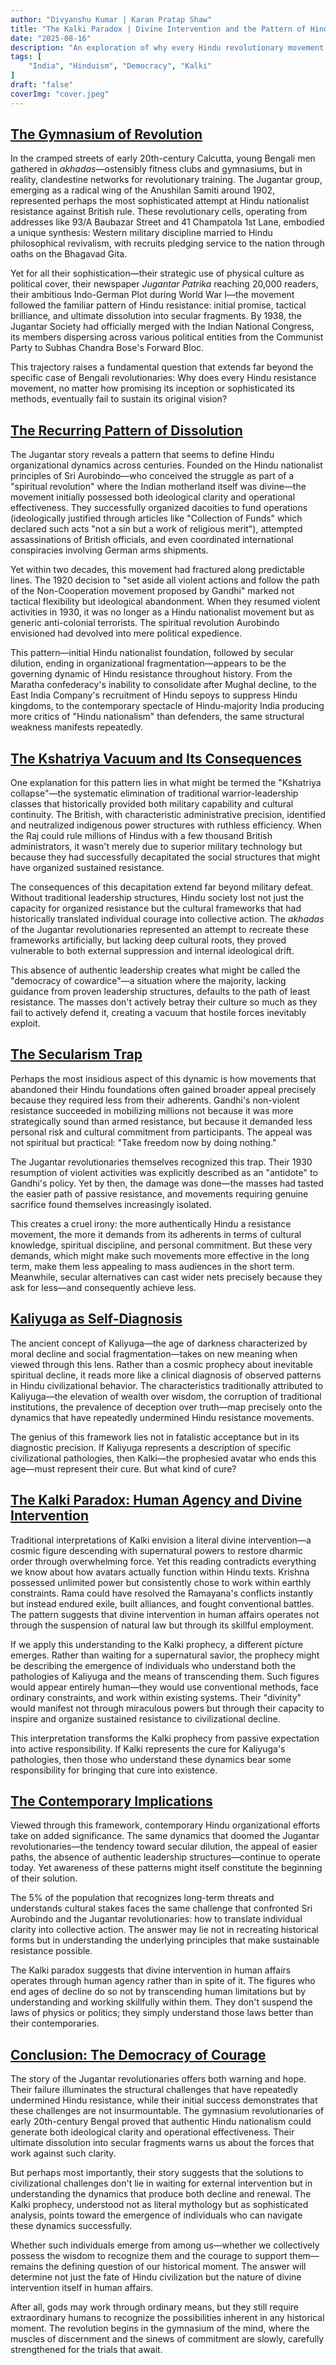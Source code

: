 ```yaml
---
author: "Divyanshu Kumar | Karan Pratap Shaw"
title: "The Kalki Paradox | Divine Intervention and the Pattern of Hindu Resistance"
date: "2025-08-16"
description: "An exploration of why every Hindu revolutionary movement has failed, and what this reveals about the nature of divine intervention in human affairs"
tags: [
    "India", "Hinduism", "Democracy", "Kalki"
]
draft: "false"
coverImg: "cover.jpeg"
---
```


## <u>The Gymnasium of Revolution</u>

In the cramped streets of early 20th-century Calcutta, young Bengali men gathered in *akhadas*—ostensibly fitness clubs and gymnasiums, but in reality, clandestine networks for revolutionary training. The Jugantar group, emerging as a radical wing of the Anushilan Samiti around 1902, represented perhaps the most sophisticated attempt at Hindu nationalist resistance against British rule. These revolutionary cells, operating from addresses like 93/A Baubazar Street and 41 Champatola 1st Lane, embodied a unique synthesis: Western military discipline married to Hindu philosophical revivalism, with recruits pledging service to the nation through oaths on the Bhagavad Gita.

Yet for all their sophistication—their strategic use of physical culture as political cover, their newspaper *Jugantar Patrika* reaching 20,000 readers, their ambitious Indo-German Plot during World War I—the movement followed the familiar pattern of Hindu resistance: initial promise, tactical brilliance, and ultimate dissolution into secular fragments. By 1938, the Jugantar Society had officially merged with the Indian National Congress, its members dispersing across various political entities from the Communist Party to Subhas Chandra Bose's Forward Bloc.

This trajectory raises a fundamental question that extends far beyond the specific case of Bengali revolutionaries: Why does every Hindu resistance movement, no matter how promising its inception or sophisticated its methods, eventually fail to sustain its original vision?

## <u>The Recurring Pattern of Dissolution</u>

The Jugantar story reveals a pattern that seems to define Hindu organizational dynamics across centuries. Founded on the Hindu nationalist principles of Sri Aurobindo—who conceived the struggle as part of a "spiritual revolution" where the Indian motherland itself was divine—the movement initially possessed both ideological clarity and operational effectiveness. They successfully organized dacoities to fund operations (ideologically justified through articles like "Collection of Funds" which declared such acts "not a sin but a work of religious merit"), attempted assassinations of British officials, and even coordinated international conspiracies involving German arms shipments.

Yet within two decades, this movement had fractured along predictable lines. The 1920 decision to "set aside all violent actions and follow the path of the Non-Cooperation movement proposed by Gandhi" marked not tactical flexibility but ideological abandonment. When they resumed violent activities in 1930, it was no longer as a Hindu nationalist movement but as generic anti-colonial terrorists. The spiritual revolution Aurobindo envisioned had devolved into mere political expedience.

This pattern—initial Hindu nationalist foundation, followed by secular dilution, ending in organizational fragmentation—appears to be the governing dynamic of Hindu resistance throughout history. From the Maratha confederacy's inability to consolidate after Mughal decline, to the East India Company's recruitment of Hindu sepoys to suppress Hindu kingdoms, to the contemporary spectacle of Hindu-majority India producing more critics of "Hindu nationalism" than defenders, the same structural weakness manifests repeatedly.

## <u>The Kshatriya Vacuum and Its Consequences</u>

One explanation for this pattern lies in what might be termed the "Kshatriya collapse"—the systematic elimination of traditional warrior-leadership classes that historically provided both military capability and cultural continuity. The British, with characteristic administrative precision, identified and neutralized indigenous power structures with ruthless efficiency. When the Raj could rule millions of Hindus with a few thousand British administrators, it wasn't merely due to superior military technology but because they had successfully decapitated the social structures that might have organized sustained resistance.

The consequences of this decapitation extend far beyond military defeat. Without traditional leadership structures, Hindu society lost not just the capacity for organized resistance but the cultural frameworks that had historically translated individual courage into collective action. The *akhadas* of the Jugantar revolutionaries represented an attempt to recreate these frameworks artificially, but lacking deep cultural roots, they proved vulnerable to both external suppression and internal ideological drift.

This absence of authentic leadership creates what might be called the "democracy of cowardice"—a situation where the majority, lacking guidance from proven leadership structures, defaults to the path of least resistance. The masses don't actively betray their culture so much as they fail to actively defend it, creating a vacuum that hostile forces inevitably exploit.

## <u>The Secularism Trap</u>

Perhaps the most insidious aspect of this dynamic is how movements that abandoned their Hindu foundations often gained broader appeal precisely because they required less from their adherents. Gandhi's non-violent resistance succeeded in mobilizing millions not because it was more strategically sound than armed resistance, but because it demanded less personal risk and cultural commitment from participants. The appeal was not spiritual but practical: "Take freedom now by doing nothing."

The Jugantar revolutionaries themselves recognized this trap. Their 1930 resumption of violent activities was explicitly described as an "antidote" to Gandhi's policy. Yet by then, the damage was done—the masses had tasted the easier path of passive resistance, and movements requiring genuine sacrifice found themselves increasingly isolated.

This creates a cruel irony: the more authentically Hindu a resistance movement, the more it demands from its adherents in terms of cultural knowledge, spiritual discipline, and personal commitment. But these very demands, which might make such movements more effective in the long term, make them less appealing to mass audiences in the short term. Meanwhile, secular alternatives can cast wider nets precisely because they ask for less—and consequently achieve less.

## <u>Kaliyuga as Self-Diagnosis</u>

The ancient concept of Kaliyuga—the age of darkness characterized by moral decline and social fragmentation—takes on new meaning when viewed through this lens. Rather than a cosmic prophecy about inevitable spiritual decline, it reads more like a clinical diagnosis of observed patterns in Hindu civilizational behavior. The characteristics traditionally attributed to Kaliyuga—the elevation of wealth over wisdom, the corruption of traditional institutions, the prevalence of deception over truth—map precisely onto the dynamics that have repeatedly undermined Hindu resistance movements.

The genius of this framework lies not in fatalistic acceptance but in its diagnostic precision. If Kaliyuga represents a description of specific civilizational pathologies, then Kalki—the prophesied avatar who ends this age—must represent their cure. But what kind of cure?

## <u>The Kalki Paradox: Human Agency and Divine Intervention</u>

Traditional interpretations of Kalki envision a literal divine intervention—a cosmic figure descending with supernatural powers to restore dharmic order through overwhelming force. Yet this reading contradicts everything we know about how avatars actually function within Hindu texts. Krishna possessed unlimited power but consistently chose to work within earthly constraints. Rama could have resolved the Ramayana's conflicts instantly but instead endured exile, built alliances, and fought conventional battles. The pattern suggests that divine intervention in human affairs operates not through the suspension of natural law but through its skillful employment.

If we apply this understanding to the Kalki prophecy, a different picture emerges. Rather than waiting for a supernatural savior, the prophecy might be describing the emergence of individuals who understand both the pathologies of Kaliyuga and the means of transcending them. Such figures would appear entirely human—they would use conventional methods, face ordinary constraints, and work within existing systems. Their "divinity" would manifest not through miraculous powers but through their capacity to inspire and organize sustained resistance to civilizational decline.

This interpretation transforms the Kalki prophecy from passive expectation into active responsibility. If Kalki represents the cure for Kaliyuga's pathologies, then those who understand these dynamics bear some responsibility for bringing that cure into existence.

## <u>The Contemporary Implications</u>

Viewed through this framework, contemporary Hindu organizational efforts take on added significance. The same dynamics that doomed the Jugantar revolutionaries—the tendency toward secular dilution, the appeal of easier paths, the absence of authentic leadership structures—continue to operate today. Yet awareness of these patterns might itself constitute the beginning of their solution.

The 5% of the population that recognizes long-term threats and understands cultural stakes faces the same challenge that confronted Sri Aurobindo and the Jugantar revolutionaries: how to translate individual clarity into collective action. The answer may lie not in recreating historical forms but in understanding the underlying principles that make sustainable resistance possible.

The Kalki paradox suggests that divine intervention in human affairs operates through human agency rather than in spite of it. The figures who end ages of decline do so not by transcending human limitations but by understanding and working skillfully within them. They don't suspend the laws of physics or politics; they simply understand those laws better than their contemporaries.

## <u>Conclusion: The Democracy of Courage</u>

The story of the Jugantar revolutionaries offers both warning and hope. Their failure illuminates the structural challenges that have repeatedly undermined Hindu resistance, while their initial success demonstrates that these challenges are not insurmountable. The gymnasium revolutionaries of early 20th-century Bengal proved that authentic Hindu nationalism could generate both ideological clarity and operational effectiveness. Their ultimate dissolution into secular fragments warns us about the forces that work against such clarity.

But perhaps most importantly, their story suggests that the solutions to civilizational challenges don't lie in waiting for external intervention but in understanding the dynamics that produce both decline and renewal. The Kalki prophecy, understood not as literal mythology but as sophisticated analysis, points toward the emergence of individuals who can navigate these dynamics successfully.

Whether such individuals emerge from among us—whether we collectively possess the wisdom to recognize them and the courage to support them—remains the defining question of our historical moment. The answer will determine not just the fate of Hindu civilization but the nature of divine intervention itself in human affairs.

After all, gods may work through ordinary means, but they still require extraordinary humans to recognize the possibilities inherent in any historical moment. The revolution begins in the gymnasium of the mind, where the muscles of discernment and the sinews of commitment are slowly, carefully strengthened for the trials that await.